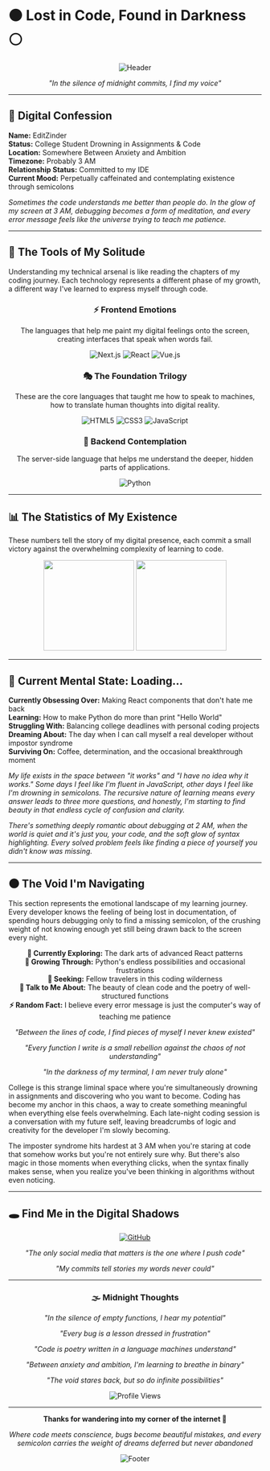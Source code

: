 # ⚫ Lost in Code, Found in Darkness ⚪

<div align="center">
  
![Header](https://capsule-render.vercel.app/api?type=waving&color=0:000000,100:ffffff&height=200&section=header&text=EditZinder&fontSize=50&fontColor=000000&animation=twinkling&fontAlignY=35&desc=Coding%20Through%20the%20Void&descAlignY=55&descAlign=center&fontAlign=center)

*"In the silence of midnight commits, I find my voice"*

</div>

---

## 🖤 Digital Confession

**Name:** EditZinder  
**Status:** College Student Drowning in Assignments & Code  
**Location:** Somewhere Between Anxiety and Ambition  
**Timezone:** Probably 3 AM  
**Relationship Status:** Committed to my IDE  
**Current Mood:** Perpetually caffeinated and contemplating existence through semicolons  

*Sometimes the code understands me better than people do. In the glow of my screen at 3 AM, debugging becomes a form of meditation, and every error message feels like the universe trying to teach me patience.*

---

## 🌙 The Tools of My Solitude

Understanding my technical arsenal is like reading the chapters of my coding journey. Each technology represents a different phase of my growth, a different way I've learned to express myself through code.

<div align="center">

### ⚡ Frontend Emotions
The languages that help me paint my digital feelings onto the screen, creating interfaces that speak when words fail.

![Next.js](https://img.shields.io/badge/Next.js-000000?style=for-the-badge&logo=next.js&logoColor=white)
![React](https://img.shields.io/badge/React-000000?style=for-the-badge&logo=react&logoColor=white&labelColor=000000)
![Vue.js](https://img.shields.io/badge/Vue.js-000000?style=for-the-badge&logo=vue.js&logoColor=white&labelColor=000000)

### 🎭 The Foundation Trilogy
These are the core languages that taught me how to speak to machines, how to translate human thoughts into digital reality.

![HTML5](https://img.shields.io/badge/HTML5-ffffff?style=for-the-badge&logo=html5&logoColor=000000)
![CSS3](https://img.shields.io/badge/CSS3-ffffff?style=for-the-badge&logo=css3&logoColor=000000)
![JavaScript](https://img.shields.io/badge/JavaScript-000000?style=for-the-badge&logo=javascript&logoColor=ffffff)

### 🐍 Backend Contemplation
The server-side language that helps me understand the deeper, hidden parts of applications.

![Python](https://img.shields.io/badge/Python-ffffff?style=for-the-badge&logo=python&logoColor=000000)

</div>

---

## 📊 The Statistics of My Existence

These numbers tell the story of my digital presence, each commit a small victory against the overwhelming complexity of learning to code.

<div align="center">

<img height="180em" src="https://github-readme-stats.vercel.app/api?username=EditZinder&show_icons=true&theme=dark&bg_color=000000&border_color=ffffff&text_color=ffffff&icon_color=ffffff&title_color=ffffff&hide_border=false&border_radius=15"/>

<img height="180em" src="https://github-readme-stats.vercel.app/api/top-langs/?username=EditZinder&layout=compact&theme=dark&bg_color=ffffff&border_color=000000&text_color=000000&title_color=000000&hide_border=false&border_radius=15"/>

</div>

---

## 💭 Current Mental State: Loading...

**Currently Obsessing Over:** Making React components that don't hate me back  
**Learning:** How to make Python do more than print "Hello World"  
**Struggling With:** Balancing college deadlines with personal coding projects  
**Dreaming About:** The day when I can call myself a real developer without impostor syndrome  
**Surviving On:** Coffee, determination, and the occasional breakthrough moment  

*My life exists in the space between "it works" and "I have no idea why it works." Some days I feel like I'm fluent in JavaScript, other days I feel like I'm drowning in semicolons. The recursive nature of learning means every answer leads to three more questions, and honestly, I'm starting to find beauty in that endless cycle of confusion and clarity.*

*There's something deeply romantic about debugging at 2 AM, when the world is quiet and it's just you, your code, and the soft glow of syntax highlighting. Every solved problem feels like finding a piece of yourself you didn't know was missing.*

---

## 🌑 The Void I'm Navigating

This section represents the emotional landscape of my learning journey. Every developer knows the feeling of being lost in documentation, of spending hours debugging only to find a missing semicolon, of the crushing weight of not knowing enough yet still being drawn back to the screen every night.

<div align="center">

**🔭 Currently Exploring:** The dark arts of advanced React patterns  
**🌱 Growing Through:** Python's endless possibilities and occasional frustrations  
**👥 Seeking:** Fellow travelers in this coding wilderness  
**💬 Talk to Me About:** The beauty of clean code and the poetry of well-structured functions  
**⚡ Random Fact:** I believe every error message is just the computer's way of teaching me patience  

*"Between the lines of code, I find pieces of myself I never knew existed"*

*"Every function I write is a small rebellion against the chaos of not understanding"*

*"In the darkness of my terminal, I am never truly alone"*

</div>

College is this strange liminal space where you're simultaneously drowning in assignments and discovering who you want to become. Coding has become my anchor in this chaos, a way to create something meaningful when everything else feels overwhelming. Each late-night coding session is a conversation with my future self, leaving breadcrumbs of logic and creativity for the developer I'm slowly becoming.

The imposter syndrome hits hardest at 3 AM when you're staring at code that somehow works but you're not entirely sure why. But there's also magic in those moments when everything clicks, when the syntax finally makes sense, when you realize you've been thinking in algorithms without even noticing.

---

## 🕳️ Find Me in the Digital Shadows

<div align="center">

[![GitHub](https://img.shields.io/badge/GitHub-ffffff?style=for-the-badge&logo=github&logoColor=000000)](https://github.com/EditZinder)

*"The only social media that matters is the one where I push code"*

*"My commits tell stories my words never could"*

</div>

---

<div align="center">

### 🌫️ Midnight Thoughts

*"In the silence of empty functions, I hear my potential"*

*"Every bug is a lesson dressed in frustration"*

*"Code is poetry written in a language machines understand"*

*"Between anxiety and ambition, I'm learning to breathe in binary"*

*"The void stares back, but so do infinite possibilities"*

![Profile Views](https://komarev.com/ghpvc/?username=EditZinder&color=000000&style=for-the-badge)

---

**Thanks for wandering into my corner of the internet 🖤**

*Where code meets conscience, bugs become beautiful mistakes, and every semicolon carries the weight of dreams deferred but never abandoned*

![Footer](https://capsule-render.vercel.app/api?type=waving&color=0:ffffff,100:000000&height=100&section=footer)

</div>
